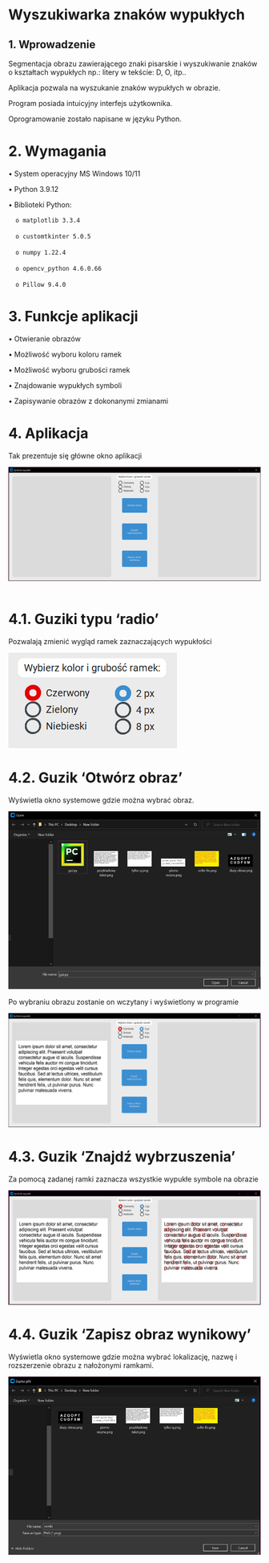 # Wyszukiwarka znaków wypukłych

## 1.	Wprowadzenie
Segmentacja obrazu zawierającego znaki pisarskie i wyszukiwanie znaków o kształtach wypukłych np.: litery w tekście: D, O, itp..

Aplikacja pozwala na wyszukanie znaków wypukłych w obrazie.

Program posiada intuicyjny interfejs użytkownika. 

Oprogramowanie zostało napisane w języku Python.

# 2.	Wymagania
•	System operacyjny MS Windows 10/11

•	Python 3.9.12

•	Biblioteki Python:

      o	matplotlib 3.3.4
      
      o	customtkinter 5.0.5
      
      o	numpy 1.22.4
      
      o	opencv_python 4.6.0.66
      
      o	Pillow 9.4.0

# 3. Funkcje aplikacji
•	Otwieranie obrazów

•	Możliwość wyboru koloru ramek

•	Możliwość wyboru grubości ramek

•	Znajdowanie wypukłych symboli

•	Zapisywanie obrazów z dokonanymi zmianami

# 4. Aplikacja
Tak prezentuje się główne okno aplikacji

![alt text](https://github.com/pachnotka/Wyszukiwarka-znakow-wypuklych/blob/main/Obrazy%20instrukcja/Obraz1.png?raw=true)
 
# 4.1. Guziki typu ‘radio’
Pozwalają zmienić wygląd ramek zaznaczających wypukłości

![alt text](https://github.com/pachnotka/Wyszukiwarka-znakow-wypuklych/blob/main/Obrazy%20instrukcja/Obraz2.png?raw=true)
 
# 4.2. Guzik ‘Otwórz obraz’
Wyświetla okno systemowe gdzie można wybrać obraz.

![alt text](https://github.com/pachnotka/Wyszukiwarka-znakow-wypuklych/blob/main/Obrazy%20instrukcja/Obraz3.png?raw=true)
 
Po wybraniu obrazu zostanie on wczytany i wyświetlony w programie

![alt text](https://github.com/pachnotka/Wyszukiwarka-znakow-wypuklych/blob/main/Obrazy%20instrukcja/Obraz4.png?raw=true)
 
# 4.3. Guzik ‘Znajdź wybrzuszenia’
Za pomocą zadanej ramki zaznacza wszystkie wypukłe symbole na obrazie

![alt text](https://github.com/pachnotka/Wyszukiwarka-znakow-wypuklych/blob/main/Obrazy%20instrukcja/Obraz5.png?raw=true)
 
# 4.4. Guzik ‘Zapisz obraz wynikowy’
Wyświetla okno systemowe gdzie można wybrać lokalizację, nazwę i rozszerzenie obrazu z nałożonymi ramkami.

![alt text](https://github.com/pachnotka/Wyszukiwarka-znakow-wypuklych/blob/main/Obrazy%20instrukcja/Obraz6.png?raw=true)
 
